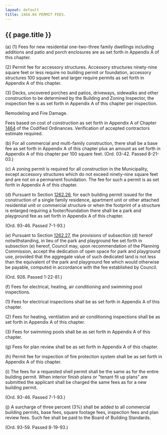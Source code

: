 ```yaml
---
layout: default 
title: 1464.04 PERMIT FEES.
---
```


{{ page.title }}
----------------

​(a) (1) Fees for new residential one-two-three family dwellings
including additions and patio and porch enclosures are as set forth in
Appendix A of this chapter.

​(2) Permit fee for accessory structures. Accessory structures
ninety-nine square feet or less require no building permit or
foundation, accessory structures 100 square feet and larger require
permits as set forth in Appendix A of this chapter.

​(3) Decks, uncovered porches and patios, driveways, sidewalks and other
construction to be determined by the Building and Zoning Inspector, the
inspection fee is as set forth in Appendix A of this chapter per
inspection.

Remodeling and Fire Damage.

Fees based on cost of construction as set forth in Appendix A of Chapter
[1464](58d37b9c.html) of the Codified Ordinances. Verification of
accepted contractors estimate required.

​(b) For all commercial and multi-family construction, there shall be a
base fee as set forth in Appendix A of this chapter plus an amount as
set forth in Appendix A of this chapter per 100 square feet. (Ord.
03-42. Passed 8-21-03.)

​(c) A zoning permit is required for all construction in the
Municipality, except accessory structures which do not exceed
ninety-nine square feet and are not on a permanent foundation. The fee
for such a permit is as set forth in Appendix A of this chapter.

​(d) Pursuant to Section [1262.26](4d9758ea.html), for each building
permit issued for the construction of a single family residence,
apartment unit or other attached residential unit or commercial
structure or when the footprint of a structure is enlarged requiring a
footer/foundation there shall be a park and playground fee as set forth
in Appendix A of this chapter.

(Ord. 93-46. Passed 7-1-93.)

​(e) Pursuant to Section [1262.27](4d9b4e3d.html), the provisions of
subsection (d) hereof notwithstanding, in lieu of the park and
playground fee set forth in subsection (e) hereof, Council may, upon
recommendation of the Planning Commission, accept the dedication of open
space for park and playground use, provided that the aggregate value of
such dedicated land is not less than the equivalent of the park and
playground fee which would otherwise be payable, computed in accordance
with the fee established by Council.

(Ord. 926. Passed 1-22-81.)

​(f) Fees for electrical, heating, air conditioning and swimming pool
inspections.

​(1) Fees for electrical inspections shall be as set forth in Appendix A
of this chapter.

​(2) Fees for heating, ventilation and air conditioning inspections
shall be as set forth in Appendix A of this chapter.

​(3) Fees for swimming pools shall be as set forth in Appendix A of this
chapter.

​(g) Fees for plan review shall be as set forth in Appendix A of this
chapter.

​(h) Permit fee for inspection of fire protection system shall be as set
forth in Appendix A of this chapter.

​(i) The fees for a requested shell permit shall be the same as for the
entire building permit. When interior finish plans or "tenant fit up
plans" are submitted the applicant shall be charged the same fees as for
a new building permit.

(Ord. 93-46. Passed 7-1-93.)

​(j) A surcharge of three percent (3%) shall be added to all commercial
building permits, base fees, square footage fees, inspection fees and
plan review fees. Such fee shall be paid to the Board of Building
Standards.

(Ord. 93-59. Passed 8-19-93.)

